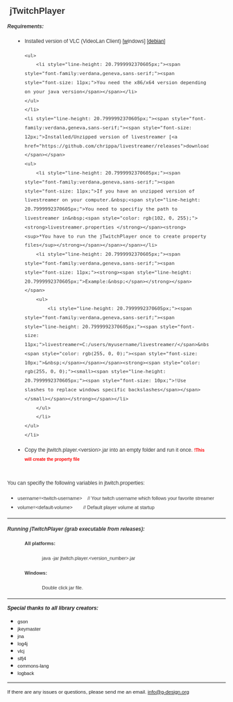 <html><body>
<p style="font-weight: normal; line-height: 1.2; color: rgb(51, 51, 51); font-family: sans-serif, Arial, Verdana, 'Trebuchet MS';"><span style="font-size:20px;"><span style="font-family:verdana,geneva,sans-serif;">&nbsp;<strong>jTwitchPlayer</strong>&nbsp;</span></span></p>

<p style="color: rgb(51, 51, 51); font-family: sans-serif, Arial, Verdana, 'Trebuchet MS'; font-size: 13px; line-height: 20.7999992370605px;"><em><span style="font-family:verdana,geneva,sans-serif;"><strong><span style="font-size:12px;">Requirements:</span></strong></span></em></p>

<ul style="padding: 0px 40px; color: rgb(51, 51, 51); font-family: sans-serif, Arial, Verdana, 'Trebuchet MS'; font-size: 13px; line-height: 20.7999992370605px;">
	<li style="line-height: 20.7999992370605px;"><span style="font-family:verdana,geneva,sans-serif;"><span style="font-size: 12px;">Installed version of VLC (VideoLan Client) [<a href="http://www.videolan.org/vlc/download-windows.html">w</a><span style="color: rgb(102, 0, 

255);"><a href="http://www.videolan.org/vlc/download-windows.html">indows</a></span>]<span style="color: rgb(102, 0, 255);">&nbsp;</span>[<a href="http://www.videolan.org/vlc/download-debian.html">debian</a>]</span></span>

	<ul>
		<li style="line-height: 20.7999992370605px;"><span style="font-family:verdana,geneva,sans-serif;"><span style="font-size: 11px;">You need the x86/x64 version depending on your java version</span></span></li>
	</ul>
	</li>
	<li style="line-height: 20.7999992370605px;"><span style="font-family:verdana,geneva,sans-serif;"><span style="font-size: 12px;">Installed/Unzipped version of livestreamer [<a href="https://github.com/chrippa/livestreamer/releases">download</a>]</span></span>
	<ul>
		<li style="line-height: 20.7999992370605px;"><span style="font-family:verdana,geneva,sans-serif;"><span style="font-size: 11px;">If you have an unzipped version of livestreamer on your computer.&nbsp;<span style="line-height: 20.7999992370605px;">You need to specifiy the path to livestreamer in&nbsp;<span style="color: rgb(102, 0, 255);"><strong>livestreamer.properties </strong></span><strong><sup>*You have to run the jTwitchPlayer once to create property files</sup></strong></span></span></span></li>
		<li style="line-height: 20.7999992370605px;"><span style="font-family:verdana,geneva,sans-serif;"><span style="font-size: 11px;"><strong><span style="line-height: 20.7999992370605px;">Example:&nbsp;</span></strong></span></span>
		<ul>
			<li style="line-height: 20.7999992370605px;"><span style="font-family:verdana,geneva,sans-serif;"><span style="line-height: 20.7999992370605px;"><span style="font-size: 11px;">livestreamer=C:/users/myusername/livestreamer/</span>&nbsp;&nbsp;&nbsp;<span style="color: rgb(255, 0, 0);"><span style="font-size: 10px;">&nbsp;</span></span></span><strong><span style="color: rgb(255, 0, 0);"><small><span style="line-height: 20.7999992370605px;"><span style="font-size: 10px;">!Use slashes to replace windows specific backslashes</span></span></small></span></strong></span></li>
		</ul>
		</li>
	</ul>
	</li>
</ul>

<ul style="padding: 0px 40px; color: rgb(51, 51, 51); font-family: sans-serif, Arial, Verdana, 'Trebuchet MS'; font-size: 13px; line-height: 20.7999992370605px;">
	<li>
	<p><span style="font-family:verdana,geneva,sans-serif;"><span style="font-size:12px;">Copy the jtwitch.player.&lt;version&gt;.jar into an empty folder and run it once.</span><strong>&nbsp;<small><span style="color:#FF0000;"><span style="font-size:10px;">!This will create the property file</span></span></small></strong></span></p>
	</li>
</ul>

<p style="color: rgb(51, 51, 51); font-family: sans-serif, Arial, Verdana, 'Trebuchet MS'; font-size: 13px; line-height: 20.7999992370605px;"><br />
<span style="font-family:verdana,geneva,sans-serif;"><span style="font-size:12px;">You can specifiy the following variables in&nbsp;jtwitch.properties:</span></span></p>

<ul>
	<li style="color: rgb(51, 51, 51); font-family: sans-serif, Arial, Verdana, 'Trebuchet MS'; font-size: 13px; line-height: 20.7999992370605px;"><span style="font-size:11px;"><span style="font-family:verdana,geneva,sans-serif;">username=&lt;twitch-username&gt;&nbsp;&nbsp; &nbsp;// Your twitch username which follows your favorite streamer</span></span></li>
	<li style="color: rgb(51, 51, 51); font-family: sans-serif, Arial, Verdana, 'Trebuchet MS'; font-size: 13px; line-height: 20.7999992370605px;"><span style="font-size:11px;"><span style="font-family:verdana,geneva,sans-serif;">volume=&lt;default-volume&gt;&nbsp;&nbsp; &nbsp;&nbsp;&nbsp; &nbsp;// Default player volume at startup</span></span></li>
</ul>

<hr />
<p style="color: rgb(51, 51, 51); font-family: sans-serif, Arial, Verdana, 'Trebuchet MS'; font-size: 13px; line-height: 20.7999992370605px;"><em><span style="font-family:verdana,geneva,sans-serif;"><strong><span style="font-size:12px;">Running jTwitchPlayer (grab executable from releases):</span></strong></span></em></p>

<p style="color: rgb(51, 51, 51); font-family: sans-serif, Arial, Verdana, 'Trebuchet MS'; font-size: 13px; line-height: 20.7999992370605px; margin-left: 40px;"><span style="font-family:verdana,geneva,sans-serif;"><span style="font-size:11px;"><strong>All platforms:</strong></span></span></p>

<p style="color: rgb(51, 51, 51); font-family: sans-serif, Arial, Verdana, 'Trebuchet MS'; font-size: 13px; line-height: 20.7999992370605px; margin-left: 80px;"><span style="font-family:verdana,geneva,sans-serif;"><span style="font-size:11px;">java -jar jtwitch.player.&lt;version_number&gt;.jar</span></span></p>

<p style="color: rgb(51, 51, 51); font-size: 13px; line-height: 20.7999992370605px; margin-left: 40px;"><span style="font-family:verdana,geneva,sans-serif;"><strong><span style="font-size:11px;">Windows:</span></strong></span></p>

<p style="color: rgb(51, 51, 51); font-size: 13px; line-height: 20.7999992370605px; margin-left: 80px;"><span style="font-family:verdana,geneva,sans-serif;"><span style="font-size:11px;">Double click jar file.</span></span></p>

<hr />
<p><em><span style="font-family:verdana,geneva,sans-serif;"><span style="font-size:12px;"><strong>Special thanks to all library creators:</strong></span></span></em></p>

<ul>
	<li><span style="font-size:11px;"><span style="font-family:verdana,geneva,sans-serif;">gson</span></span></li>
	<li><span style="font-size:11px;"><span style="font-family:verdana,geneva,sans-serif;">jkeymaster</span></span></li>
	<li><span style="font-size:11px;"><span style="font-family:verdana,geneva,sans-serif;">jna</span></span></li>
	<li><span style="font-size:11px;"><span style="font-family:verdana,geneva,sans-serif;">log4j</span></span></li>
	<li><span style="font-size:11px;"><span style="font-family:verdana,geneva,sans-serif;">vlcj</span></span></li>
	<li><span style="font-size:11px;"><span style="font-family:verdana,geneva,sans-serif;">slfj4</span></span></li>
	<li><span style="font-size:11px;"><span style="font-family:verdana,geneva,sans-serif;">commons-lang</span></span></li>
	<li><span style="font-size:11px;"><span style="font-family:verdana,geneva,sans-serif;">logback</span></span></li>
</ul>

<hr />
<p><span style="font-family:verdana,geneva,sans-serif;"><small>If there are any issues or questions, please send me an email.&nbsp;<a href="mailto:info@g-design.org">info@g-design.org</a></small></span></p>
</body>
</html>

